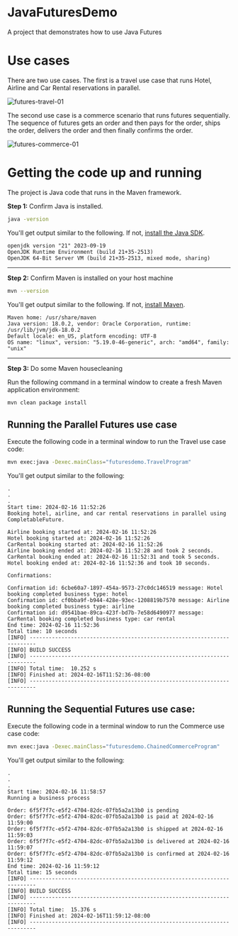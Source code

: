 # JavaFuturesDemo
A project that demonstrates how to use Java Futures

# Use cases

There are two use cases. The first is a travel use case that runs Hotel, Airline and Car Rental reservations in 
parallel.

![futures-travel-01](https://github.com/reselbob/JavaFuturesDemo/assets/1110569/2b49ce70-e003-4f31-b9cb-8007816da47a)


The second use case is a commerce scenario that runs futures sequentially. The sequence of futures gets an order 
and then pays for the order, ships the order, delivers the order and then finally confirms the order.

![futures-commerce-01](https://github.com/reselbob/JavaFuturesDemo/assets/1110569/fe74af89-2319-46c5-9d82-419e2fd9d28e)


# Getting the code up and running

The project is Java code that runs in the Maven framework.

**Step 1:**  Confirm Java is installed.

```bash
java -version
```

You'll get output similar to the following. If not, [install the Java SDK](https://openjdk.org/install/).

```text
openjdk version "21" 2023-09-19
OpenJDK Runtime Environment (build 21+35-2513)
OpenJDK 64-Bit Server VM (build 21+35-2513, mixed mode, sharing)

```

---

**Step 2:** Confirm Maven is installed on your host machine

```bash
mvn --version
```

You'll get output similar to the following. If not, [install Maven](https://maven.apache.org/install.html).

```
Maven home: /usr/share/maven
Java version: 18.0.2, vendor: Oracle Corporation, runtime: /usr/lib/jvm/jdk-18.0.2
Default locale: en_US, platform encoding: UTF-8
OS name: "linux", version: "5.19.0-46-generic", arch: "amd64", family: "unix"
```

---

**Step 3:** Do some Maven housecleaning

Run the following command in a terminal window to create a fresh Maven application environment:
```bash
mvn clean package install
```

## Running the Parallel Futures use case

Execute the following code in a terminal window to run the Travel use case code:

```bash
mvn exec:java -Dexec.mainClass="futuresdemo.TravelProgram"
```

You'll get output similar to the following:

```text
.
.
.
Start time: 2024-02-16 11:52:26
Booking hotel, airline, and car rental reservations in parallel using CompletableFuture.

Airline booking started at: 2024-02-16 11:52:26
Hotel booking started at: 2024-02-16 11:52:26
CarRental booking started at: 2024-02-16 11:52:26
Airline booking ended at: 2024-02-16 11:52:28 and took 2 seconds.
CarRental booking ended at: 2024-02-16 11:52:31 and took 5 seconds.
Hotel booking ended at: 2024-02-16 11:52:36 and took 10 seconds.

Confirmations:

Confirmation id: 6cbe60a7-1897-454a-9573-27c0dc146519 message: Hotel booking completed business type: hotel
Confirmation id: cf0bba9f-b944-428e-93ec-1208819b7570 message: Airline booking completed business type: airline
Confirmation id: d9541bae-89ca-423f-bd7b-7e58d6490977 message: CarRental booking completed business type: car rental
End time: 2024-02-16 11:52:36
Total time: 10 seconds
[INFO] ------------------------------------------------------------------------
[INFO] BUILD SUCCESS
[INFO] ------------------------------------------------------------------------
[INFO] Total time:  10.252 s
[INFO] Finished at: 2024-02-16T11:52:36-08:00
[INFO] ------------------------------------------------------------------------

```

## Running the Sequential Futures use case:

Execute the following code in a terminal window to run the Commerce use case code:

```bash
mvn exec:java -Dexec.mainClass="futuresdemo.ChainedCommerceProgram"
```

You'll get output similar to the following:

```text
.
.
.
Start time: 2024-02-16 11:58:57
Running a business process

Order: 6f5f7f7c-e5f2-4704-82dc-07fb5a2a13b0 is pending
Order: 6f5f7f7c-e5f2-4704-82dc-07fb5a2a13b0 is paid at 2024-02-16 11:59:00
Order: 6f5f7f7c-e5f2-4704-82dc-07fb5a2a13b0 is shipped at 2024-02-16 11:59:03
Order: 6f5f7f7c-e5f2-4704-82dc-07fb5a2a13b0 is delivered at 2024-02-16 11:59:07
Order: 6f5f7f7c-e5f2-4704-82dc-07fb5a2a13b0 is confirmed at 2024-02-16 11:59:12
End time: 2024-02-16 11:59:12
Total time: 15 seconds
[INFO] ------------------------------------------------------------------------
[INFO] BUILD SUCCESS
[INFO] ------------------------------------------------------------------------
[INFO] Total time:  15.376 s
[INFO] Finished at: 2024-02-16T11:59:12-08:00
[INFO] ------------------------------------------------------------------------
```
